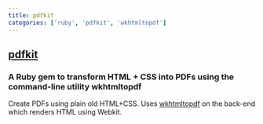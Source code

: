 ```yaml
---
title: pdfkit
categories: ['ruby', 'pdfkit', 'wkhtmltopdf']
---
```

## [pdfkit](https://github.com/pdfkit/pdfkit)

### A Ruby gem to transform HTML + CSS into PDFs using the command-line utility wkhtmltopdf


Create PDFs using plain old HTML+CSS. Uses [wkhtmltopdf](http://github.com/antialize/wkhtmltopdf) on the back-end which renders HTML using Webkit.
